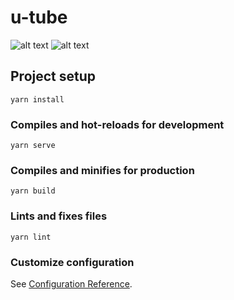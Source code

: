 # u-tube

![alt text](https://i.ibb.co/98gdVHv/Screenshot-2022-02-04-at-4-07-46-PM.png)
![alt text](https://i.ibb.co/dfBXBnm/Screenshot-2022-02-04-at-4-09-06-PM.png)


## Project setup
```
yarn install
```

### Compiles and hot-reloads for development
```
yarn serve
```

### Compiles and minifies for production
```
yarn build
```

### Lints and fixes files
```
yarn lint
```

### Customize configuration
See [Configuration Reference](https://cli.vuejs.org/config/).
